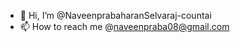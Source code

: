 - 👋 Hi, I’m @NaveenprabaharanSelvaraj-countai
- 📫 How to reach me @naveenpraba08@gmail.com

<!---
NaveenprabaharanSelvaraj-countai/NaveenprabaharanSelvaraj-countai is a ✨ special ✨ repository because its `README.md` (this file) appears on your GitHub profile.
You can click the Preview link to take a look at your changes.
--->
